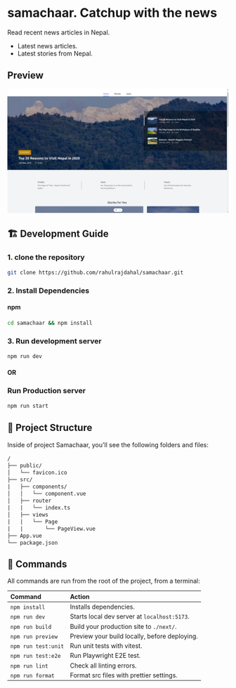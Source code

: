 # samachaar. Catchup with the news

Read recent news articles in Nepal.

- Latest news articles.
- Latest stories from Nepal.

## Preview

![Samachaar](./screenshots/samachaar.png)

## 🏗 Development Guide

### 1. clone the repository

```sh
git clone https://github.com/rahulrajdahal/samachaar.git
```

### 2. Install Dependencies

#### npm

```sh
cd samachaar && npm install
```

### 3. Run development server

```sh
npm run dev
```

#### OR

### Run Production server

```sh
npm run start
```

## 🚀 Project Structure

Inside of project Samachaar, you'll see the following folders and files:

```text
/
├── public/
│   └── favicon.ico
├── src/
|   ├── components/
│   │   └── component.vue
│   ├── router
|   |   └── index.ts
│   ├── views
|   |   └── Page
|   |       └── PageView.vue
├── App.vue
└── package.json
```

## 🧞 Commands

All commands are run from the root of the project, from a terminal:

| Command             | Action                                        |
| :------------------ | :-------------------------------------------- |
| `npm install`       | Installs dependencies.                        |
| `npm run dev`       | Starts local dev server at `localhost:5173`.  |
| `npm run build`     | Build your production site to `./next/`.      |
| `npm run preview`   | Preview your build locally, before deploying. |
| `npm run test:unit` | Run unit tests with vitest.                   |
| `npm run test:e2e`  | Run Playwright E2E test.                      |
| `npm run lint`      | Check all linting errors.                     |
| `npm run format`    | Format src files with prettier settings.      |
